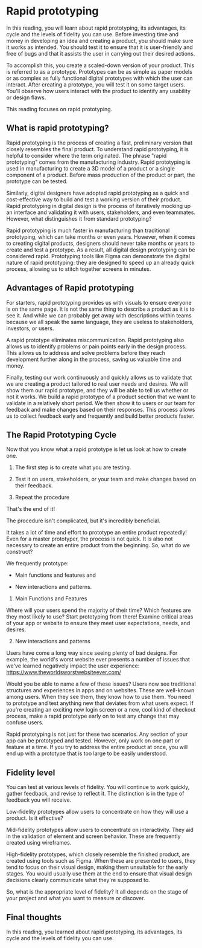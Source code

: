 # Rapid prototyping
In this reading, you will learn about rapid prototyping, its advantages, its cycle and the levels of fidelity you can use. Before investing time and money in developing an idea and creating a product, you should make sure it works as intended. You should test it to ensure that it is user-friendly and free of bugs and that it assists the user in carrying out their desired actions.

To accomplish this, you create a scaled-down version of your product. This is referred to as a prototype. Prototypes can be as simple as paper models or as complex as fully functional digital prototypes with which the user can interact. After creating a prototype, you will test it on some target users. You'll observe how users interact with the product to identify any usability or design flaws.

This reading focuses on rapid prototyping. 

## What is rapid prototyping?
Rapid prototyping is the process of creating a fast, preliminary version that closely resembles the final product. To understand rapid prototyping, it is helpful to consider where the term originated. The phrase "rapid prototyping" comes from the manufacturing industry. Rapid prototyping is used in manufacturing to create a 3D model of a product or a single component of a product. Before mass production of the product or part, the prototype can be tested.

Similarly, digital designers have adopted rapid prototyping as a quick and cost-effective way to build and test a working version of their product. Rapid prototyping in digital design is the process of iteratively mocking up an interface and validating it with users, stakeholders, and even teammates. However, what distinguishes it from standard prototyping?

Rapid prototyping is much faster in manufacturing than traditional prototyping, which can take months or even years. However, when it comes to creating digital products, designers should never take months or years to create and test a prototype. As a result, all digital design prototyping can be considered rapid. Prototyping tools like Figma can demonstrate the digital nature of rapid prototyping: they are designed to speed up an already quick process, allowing us to stitch together screens in minutes. 

## Advantages of Rapid prototyping
For starters, rapid prototyping provides us with visuals to ensure everyone is on the same page. It is not the same thing to describe a product as it is to see it. And while we can probably get away with descriptions within teams because we all speak the same language, they are useless to stakeholders, investors, or users. 

A rapid prototype eliminates miscommunication. Rapid prototyping also allows us to identify problems or pain points early in the design process. This allows us to address and solve problems before they reach development further along in the process, saving us valuable time and money.

 Finally, testing our work continuously and quickly allows us to validate that we are creating a product tailored to real user needs and desires. We will show them our rapid prototype, and they will be able to tell us whether or not it works. We build a rapid prototype of a product section that we want to validate in a relatively short period. We then show it to users or our team for feedback and make changes based on their responses. This process allows us to collect feedback early and frequently and build better products faster.

## The Rapid Prototyping Cycle
Now that you know what a rapid prototype is let us look at how to create one.

1. The first step is to create what you are testing. 

2. Test it on users, stakeholders, or your team and make changes based on their feedback. 

3. Repeat the procedure 

That's the end of it! 

The procedure isn't complicated, but it's incredibly beneficial.

It takes a lot of time and effort to prototype an entire product repeatedly! Even for a master prototyper, the process is not quick. It is also not necessary to create an entire product from the beginning. So, what do we construct?

We frequently prototype:

- Main functions and features and 

- New interactions and patterns.

1. Main Functions and Features

Where will your users spend the majority of their time? Which features are they most likely to use? Start prototyping from there! Examine critical areas of your app or website to ensure they meet user expectations, needs, and desires.

2. New interactions and patterns

Users have come a long way since seeing plenty of bad designs. For example, the world's worst website ever presents a number of issues that we've learned negatively impact the user experience: 
https://www.theworldsworstwebsiteever.com/
 

Would you be able to name a few of these issues? Users now see traditional structures and experiences in apps and on websites. These are well-known among users. When they see them, they know how to use them. You need to prototype and test anything new that deviates from what users expect. If you're creating an exciting new login screen or a new, cool kind of checkout process, make a rapid prototype early on to test any change that may confuse users.

Rapid prototyping is not just for these two scenarios. Any section of your app can be prototyped and tested. However, only work on one part or feature at a time. If you try to address the entire product at once, you will end up with a prototype that is too large to be easily understood.

## Fidelity level
You can test at various levels of fidelity. You will continue to work quickly, gather feedback, and revise to reflect it. The distinction is in the type of feedback you will receive.

Low-fidelity prototypes allow users to concentrate on how they will use a product. Is it effective?

Mid-fidelity prototypes allow users to concentrate on interactivity. They aid in the validation of element and screen behavior. These are frequently created using wireframes.

High-fidelity prototypes, which closely resemble the finished product, are created using tools such as Figma. When these are presented to users, they tend to focus on their visual design, making them unsuitable for the early stages. You would usually use them at the end to ensure that visual design decisions clearly communicate what they're supposed to.

So, what is the appropriate level of fidelity? It all depends on the stage of your project and what you want to measure or discover.

## Final thoughts 
In this reading, you learned about rapid prototyping, its advantages, its cycle and the levels of fidelity you can use.

